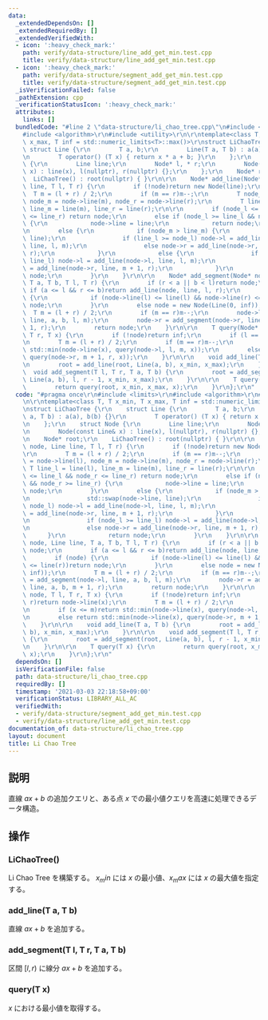 ```yaml
---
data:
  _extendedDependsOn: []
  _extendedRequiredBy: []
  _extendedVerifiedWith:
  - icon: ':heavy_check_mark:'
    path: verify/data-structure/line_add_get_min.test.cpp
    title: verify/data-structure/line_add_get_min.test.cpp
  - icon: ':heavy_check_mark:'
    path: verify/data-structure/segment_add_get_min.test.cpp
    title: verify/data-structure/segment_add_get_min.test.cpp
  _isVerificationFailed: false
  _pathExtension: cpp
  _verificationStatusIcon: ':heavy_check_mark:'
  attributes:
    links: []
  bundledCode: "#line 2 \"data-structure/li_chao_tree.cpp\"\n#include <limits>\r\n\
    #include <algorithm>\r\n#include <utility>\r\n\r\ntemplate<class T, T x_min, T\
    \ x_max, T inf = std::numeric_limits<T>::max()>\r\nstruct LiChaoTree {\r\n   \
    \ struct Line {\r\n        T a, b;\r\n        Line(T a, T b) : a(a), b(b) {}\r\
    \n        T operator() (T x) { return x * a + b; }\r\n    };\r\n    struct Node\
    \ {\r\n        Line line;\r\n        Node* l, * r;\r\n        Node(const Line&\
    \ x) : line(x), l(nullptr), r(nullptr) {};\r\n    };\r\n    Node* root;\r\n  \
    \  LiChaoTree() : root(nullptr) { }\r\n\r\n    Node* add_line(Node* node, Line\
    \ line, T l, T r) {\r\n        if (!node)return new Node(line);\r\n\r\n      \
    \  T m = (l + r) / 2;\r\n        if (m == r)m--;\r\n        T node_l = node->line(l),\
    \ node_m = node->line(m), node_r = node->line(r);\r\n        T line_l = line(l),\
    \ line_m = line(m), line_r = line(r);\r\n\r\n        if (node_l <= line_l && node_r\
    \ <= line_r) return node;\r\n        else if (node_l >= line_l && node_r >= line_r)\
    \ {\r\n            node->line = line;\r\n            return node;\r\n        }\r\
    \n        else {\r\n            if (node_m > line_m) {\r\n                std::swap(node->line,\
    \ line);\r\n                if (line_l >= node_l) node->l = add_line(node->l,\
    \ line, l, m);\r\n                else node->r = add_line(node->r, line, m + 1,\
    \ r);\r\n            }\r\n            else {\r\n                if (node_l >=\
    \ line_l) node->l = add_line(node->l, line, l, m);\r\n                else node->r\
    \ = add_line(node->r, line, m + 1, r);\r\n            }\r\n            return\
    \ node;\r\n        }\r\n    }\r\n\r\n    Node* add_segment(Node* node, Line line,\
    \ T a, T b, T l, T r) {\r\n        if (r < a || b < l)return node;\r\n       \
    \ if (a <= l && r <= b)return add_line(node, line, l, r);\r\n        if (node)\
    \ {\r\n            if (node->line(l) <= line(l) && node->line(r) <= line(r))return\
    \ node;\r\n        }\r\n        else node = new Node(Line(0, inf));\r\n      \
    \  T m = (l + r) / 2;\r\n        if (m == r)m--;\r\n        node->l = add_segment(node->l,\
    \ line, a, b, l, m);\r\n        node->r = add_segment(node->r, line, a, b, m +\
    \ 1, r);\r\n        return node;\r\n    }\r\n\r\n    T query(Node* node, T l,\
    \ T r, T x) {\r\n        if (!node)return inf;\r\n        if (l == r)return node->line(x);\r\
    \n        T m = (l + r) / 2;\r\n        if (m == r)m--;\r\n        if (x <= m)return\
    \ std::min(node->line(x), query(node->l, l, m, x));\r\n        else return std::min(node->line(x),\
    \ query(node->r, m + 1, r, x));\r\n    }\r\n\r\n    void add_line(T a, T b) {\r\
    \n        root = add_line(root, Line(a, b), x_min, x_max);\r\n    }\r\n\r\n  \
    \  void add_segment(T l, T r, T a, T b) {\r\n        root = add_segment(root,\
    \ Line(a, b), l, r - 1, x_min, x_max);\r\n    }\r\n\r\n    T query(T x) {\r\n\
    \        return query(root, x_min, x_max, x);\r\n    }\r\n};\r\n"
  code: "#pragma once\r\n#include <limits>\r\n#include <algorithm>\r\n#include <utility>\r\
    \n\r\ntemplate<class T, T x_min, T x_max, T inf = std::numeric_limits<T>::max()>\r\
    \nstruct LiChaoTree {\r\n    struct Line {\r\n        T a, b;\r\n        Line(T\
    \ a, T b) : a(a), b(b) {}\r\n        T operator() (T x) { return x * a + b; }\r\
    \n    };\r\n    struct Node {\r\n        Line line;\r\n        Node* l, * r;\r\
    \n        Node(const Line& x) : line(x), l(nullptr), r(nullptr) {};\r\n    };\r\
    \n    Node* root;\r\n    LiChaoTree() : root(nullptr) { }\r\n\r\n    Node* add_line(Node*\
    \ node, Line line, T l, T r) {\r\n        if (!node)return new Node(line);\r\n\
    \r\n        T m = (l + r) / 2;\r\n        if (m == r)m--;\r\n        T node_l\
    \ = node->line(l), node_m = node->line(m), node_r = node->line(r);\r\n       \
    \ T line_l = line(l), line_m = line(m), line_r = line(r);\r\n\r\n        if (node_l\
    \ <= line_l && node_r <= line_r) return node;\r\n        else if (node_l >= line_l\
    \ && node_r >= line_r) {\r\n            node->line = line;\r\n            return\
    \ node;\r\n        }\r\n        else {\r\n            if (node_m > line_m) {\r\
    \n                std::swap(node->line, line);\r\n                if (line_l >=\
    \ node_l) node->l = add_line(node->l, line, l, m);\r\n                else node->r\
    \ = add_line(node->r, line, m + 1, r);\r\n            }\r\n            else {\r\
    \n                if (node_l >= line_l) node->l = add_line(node->l, line, l, m);\r\
    \n                else node->r = add_line(node->r, line, m + 1, r);\r\n      \
    \      }\r\n            return node;\r\n        }\r\n    }\r\n\r\n    Node* add_segment(Node*\
    \ node, Line line, T a, T b, T l, T r) {\r\n        if (r < a || b < l)return\
    \ node;\r\n        if (a <= l && r <= b)return add_line(node, line, l, r);\r\n\
    \        if (node) {\r\n            if (node->line(l) <= line(l) && node->line(r)\
    \ <= line(r))return node;\r\n        }\r\n        else node = new Node(Line(0,\
    \ inf));\r\n        T m = (l + r) / 2;\r\n        if (m == r)m--;\r\n        node->l\
    \ = add_segment(node->l, line, a, b, l, m);\r\n        node->r = add_segment(node->r,\
    \ line, a, b, m + 1, r);\r\n        return node;\r\n    }\r\n\r\n    T query(Node*\
    \ node, T l, T r, T x) {\r\n        if (!node)return inf;\r\n        if (l ==\
    \ r)return node->line(x);\r\n        T m = (l + r) / 2;\r\n        if (m == r)m--;\r\
    \n        if (x <= m)return std::min(node->line(x), query(node->l, l, m, x));\r\
    \n        else return std::min(node->line(x), query(node->r, m + 1, r, x));\r\n\
    \    }\r\n\r\n    void add_line(T a, T b) {\r\n        root = add_line(root, Line(a,\
    \ b), x_min, x_max);\r\n    }\r\n\r\n    void add_segment(T l, T r, T a, T b)\
    \ {\r\n        root = add_segment(root, Line(a, b), l, r - 1, x_min, x_max);\r\
    \n    }\r\n\r\n    T query(T x) {\r\n        return query(root, x_min, x_max,\
    \ x);\r\n    }\r\n};\r\n"
  dependsOn: []
  isVerificationFile: false
  path: data-structure/li_chao_tree.cpp
  requiredBy: []
  timestamp: '2021-03-03 22:18:58+09:00'
  verificationStatus: LIBRARY_ALL_AC
  verifiedWith:
  - verify/data-structure/segment_add_get_min.test.cpp
  - verify/data-structure/line_add_get_min.test.cpp
documentation_of: data-structure/li_chao_tree.cpp
layout: document
title: Li Chao Tree
---
```


## 説明
直線 $ax+b$ の追加クエリと、ある点 $x$ での最小値クエリを高速に処理できるデータ構造。

## 操作
### LiChaoTree()
Li Chao Tree を構築する。
$x_min$ には $x$ の最小値、$x_max$ には $x$ の最大値を指定する。
### add_line(T a, T b)
直線 $ax+b$ を追加する。
### add_segment(T l, T r, T a, T b)
区間 $[l,r)$ に線分 $ax+b$ を追加する。
### query(T x)
$x$ における最小値を取得する。
